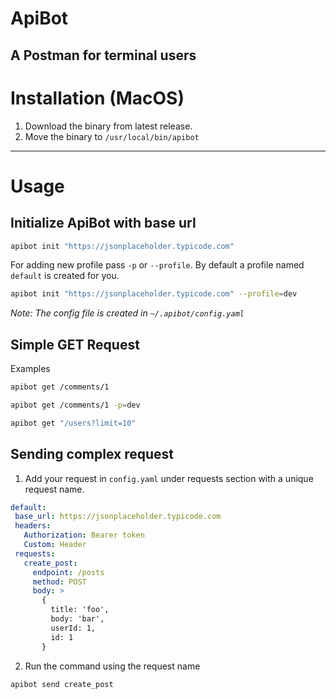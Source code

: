 # ApiBot

A Postman for terminal users
---

# Installation (MacOS)

1. Download the binary from latest release.
2. Move the binary to `/usr/local/bin/apibot`

---
# Usage

## Initialize ApiBot with base url
```bash
apibot init "https://jsonplaceholder.typicode.com"
```
  For adding new profile pass `-p` or `--profile`. By default a profile named `default` is created for you.
```bash
apibot init "https://jsonplaceholder.typicode.com" --profile=dev
```
 *Note: The config file is created in `~/.apibot/config.yaml`*

 ## Simple GET Request
 
 Examples
 ```bash
 apibot get /comments/1
 ```

 ```bash
 apibot get /comments/1 -p=dev
 ```
 
 ```bash
 apibot get "/users?limit=10"
 ```

 ## Sending complex request
 
 1. Add your request in `config.yaml` under requests section with a unique request name. 
 
 ```yaml
 default:
  base_url: https://jsonplaceholder.typicode.com
  headers:
    Authorization: Bearer token
    Custom: Header
  requests:
    create_post:
      endpoint: /posts
      method: POST
      body: >
        {
          title: 'foo',
          body: 'bar',
          userId: 1,
          id: 1
        }
 ```
 
 2. Run the command using the request name
  ```bash 
  apibot send create_post
  ```
 
 

